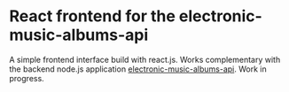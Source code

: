 # React frontend for the electronic-music-albums-api

A simple frontend interface build with react.js. Works complementary with the backend node.js application [electronic-music-albums-api](https://github.com/d3ga/electronic-music-albums-api). Work in progress.
